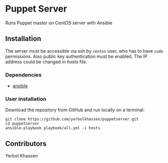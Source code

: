 # Puppet Server
Runs Puppet master on CentOS server with Ansible

## Installation
The server must be accessible via ssh by `centos` user, who has to have `sudo` permissions. Also public key authentication must be enabled. The IP address could be changed in _hosts_ file.

### Dependencies
* [ansible](https://docs.ansible.com/ansible/latest/installation_guide/intro_installation.html)

### User installation
Download the repository from GitHub and run locally on a terminal:
```
git clone https://github.com/yerbolkhassen/puppetserver.git
cd puppetserver
ansible-playbook playbook/all.yml -i hosts
```

## Contributors
Yerbol Khassen
